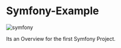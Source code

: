 # Symfony-Example
![symfony](https://github.com/hesham0ahmed/Symfony-Example/assets/133360711/639250e8-8e38-4c6c-abd9-47beaf44a234)

Its an Overview for the first Symfony Project.
